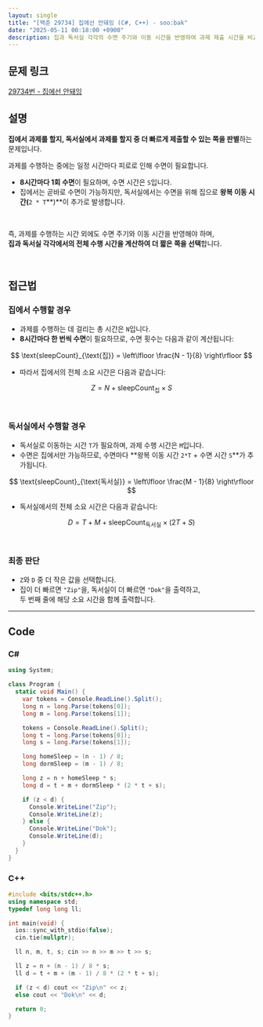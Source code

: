 ```yaml
---
layout: single
title: "[백준 29734] 집에선 안돼잉 (C#, C++) - soo:bak"
date: "2025-05-11 00:18:00 +0900"
description: 집과 독서실 각각의 수면 주기와 이동 시간을 반영하여 과제 제출 시간을 비교하는 백준 29734번 집에선 안돼잉 문제의 C# 및 C++ 풀이 및 해설
---
```


## 문제 링크
[29734번 - 집에선 안돼잉](https://www.acmicpc.net/problem/29734)

## 설명
**집에서 과제를 할지, 독서실에서 과제를 할지 중 더 빠르게 제출할 수 있는 쪽을 판별**하는 문제입니다.

과제를 수행하는 중에는 일정 시간마다 피로로 인해 수면이 필요합니다.
- **8시간마다 1회 수면**이 필요하며, 수면 시간은 `S`입니다.
- 집에서는 곧바로 수면이 가능하지만, 독서실에서는 수면을 위해 집으로 **왕복 이동 시간(**`2 * T`**)**이 추가로 발생합니다.

<br>

즉, 과제를 수행하는 시간 외에도 수면 주기와 이동 시간을 반영해야 하며,<br>
**집과 독서실 각각에서의 전체 수행 시간을 계산하여 더 짧은 쪽을 선택**합니다.

<br>

## 접근법

### 집에서 수행할 경우
- 과제를 수행하는 데 걸리는 총 시간은 `N`입니다.
- **8시간마다 한 번씩 수면**이 필요하므로, 수면 횟수는 다음과 같이 계산됩니다:

$$
\text{sleepCount}_{\text{집}} = \left\lfloor \frac{N - 1}{8} \right\rfloor
$$

- 따라서 집에서의 전체 소요 시간은 다음과 같습니다:

$$
Z = N + \text{sleepCount}_{\text{집}} \times S
$$

<br>

### 독서실에서 수행할 경우
- 독서실로 이동하는 시간 `T`가 필요하며, 과제 수행 시간은 `M`입니다.
- 수면은 집에서만 가능하므로, 수면마다 **왕복 이동 시간 `2*T` + 수면 시간 `S`**가 추가됩니다.

$$
\text{sleepCount}_{\text{독서실}} = \left\lfloor \frac{M - 1}{8} \right\rfloor
$$

- 독서실에서의 전체 소요 시간은 다음과 같습니다:

$$
D = T + M + \text{sleepCount}_{\text{독서실}} \times (2T + S)
$$

<br>

### 최종 판단
- `Z`와 `D` 중 더 작은 값을 선택합니다.
- 집이 더 빠르면 `"Zip"`을, 독서실이 더 빠르면 `"Dok"`을 출력하고,<br>
  두 번째 줄에 해당 소요 시간을 함께 출력합니다.

---

## Code

### C#

````csharp
using System;

class Program {
  static void Main() {
    var tokens = Console.ReadLine().Split();
    long n = long.Parse(tokens[0]);
    long m = long.Parse(tokens[1]);

    tokens = Console.ReadLine().Split();
    long t = long.Parse(tokens[0]);
    long s = long.Parse(tokens[1]);

    long homeSleep = (n - 1) / 8;
    long dormSleep = (m - 1) / 8;

    long z = n + homeSleep * s;
    long d = t + m + dormSleep * (2 * t + s);

    if (z < d) {
      Console.WriteLine("Zip");
      Console.WriteLine(z);
    } else {
      Console.WriteLine("Dok");
      Console.WriteLine(d);
    }
  }
}
````

### C++

````cpp
#include <bits/stdc++.h>
using namespace std;
typedef long long ll;

int main(void) {
  ios::sync_with_stdio(false);
  cin.tie(nullptr);

  ll n, m, t, s; cin >> n >> m >> t >> s;

  ll z = n + (n - 1) / 8 * s;
  ll d = t + m + (m - 1) / 8 * (2 * t + s);

  if (z < d) cout << "Zip\n" << z;
  else cout << "Dok\n" << d;

  return 0;
}
````
